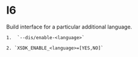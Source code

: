 # I6

Build interface for a particular additional language.

    1.  `--dis/enable-<language>` 

    2. `XSDK_ENABLE_<language>=[YES,NO]` 

